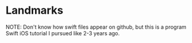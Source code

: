 # Landmarks
 NOTE: Don't know how swift files appear on github, but this is a program Swift iOS tutorial I pursued like 2-3 years ago.
